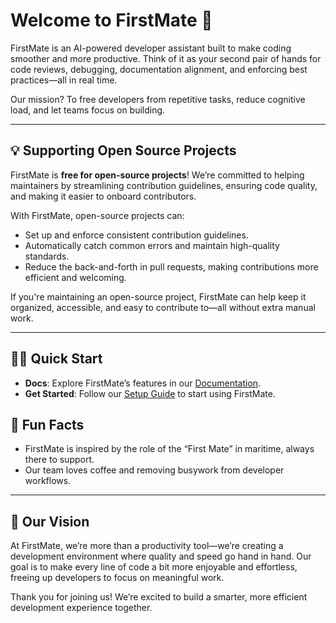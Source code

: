 # Welcome to FirstMate 👋

FirstMate is an AI-powered developer assistant built to make coding smoother and more productive. Think of it as your second pair of hands for code reviews, debugging, documentation alignment, and enforcing best practices—all in real time. 

Our mission? To free developers from repetitive tasks, reduce cognitive load, and let teams focus on building. 

---

## 💡 Supporting Open Source Projects

FirstMate is **free for open-source projects**! We’re committed to helping maintainers by streamlining contribution guidelines, ensuring code quality, and making it easier to onboard contributors.

With FirstMate, open-source projects can:
- Set up and enforce consistent contribution guidelines.
- Automatically catch common errors and maintain high-quality standards.
- Reduce the back-and-forth in pull requests, making contributions more efficient and welcoming.

If you're maintaining an open-source project, FirstMate can help keep it organized, accessible, and easy to contribute to—all without extra manual work.

---

## 👩‍💻 Quick Start

- **Docs**: Explore FirstMate’s features in our [Documentation](https://link_to_docs](https://docs.firstmate.io/)).
- **Get Started**: Follow our [Setup Guide](https://link_to_setup_guide](https://docs.firstmate.io/getting-started)) to start using FirstMate.

## 🍿 Fun Facts

- FirstMate is inspired by the role of the “First Mate” in maritime, always there to support.
- Our team loves coffee and removing busywork from developer workflows.

---

## 🧙 Our Vision

At FirstMate, we’re more than a productivity tool—we’re creating a development environment where quality and speed go hand in hand. Our goal is to make every line of code a bit more enjoyable and effortless, freeing up developers to focus on meaningful work.

Thank you for joining us! We’re excited to build a smarter, more efficient development experience together.
